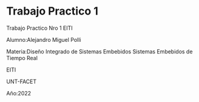 # Trabajo Practico 1
Trabajo Practico Nro 1 EITI

Alumno:Alejandro Miguel Polli

Materia:Diseño Integrado de Sistemas Embebidos
Sistemas Embebidos de Tiempo Real 

EITI

UNT-FACET

Año:2022
